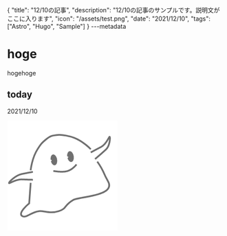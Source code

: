 {
  "title": "12/10の記事",
  "description": "12/10の記事のサンプルです。説明文がここに入ります",
  "icon": "/assets/test.png",
  "date": "2021/12/10",
  "tags": ["Astro", "Hugo", "Sample"]
}
---metadata

# hoge
hogehoge

## today
2021/12/10

![img](/assets/test.png)